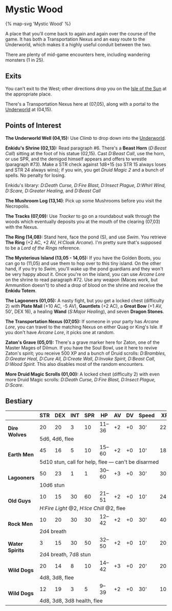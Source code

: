 # Mystic Wood

{% map-svg 'Mystic Wood' %}

A place that you'll come back to again and again over the course of the game. It has both a Transportation Nexus and an easy route to the Underworld, which makes it a highly useful conduit between the two.

There are plenty of mid-game encounters here, including wandering monsters (1 in 25).

## Exits

You can't exit to the West; other directions drop you on the [Isle of the Sun](/dragon-wars/maps/dilmun) at the appropriate place.

There's a Transportation Nexus here at (07,05), along with a portal to the [Underworld](/dragon-wars/maps/magan-underworld) at (04,15).

## Points of Interest

**The Underworld Well (04,15):** Use *Climb* to drop down into the [Underworld](/dragon-wars/maps/magan-underworld).

**Enkidu's Shrine (02,13):** Read paragraph #6. There's a **Beast Horn** (*D:Beast Call*) sitting at the foot of his statue (02,15). Cast *D:Beast Call*, use the horn, or use SPR, and the demigod himself appears and offers to wrestle (paragraph #73). Make a STR check against 1d8+15 (so STR 15 always loses and STR 24 always wins); if you win, you get *Druid Magic 2* and a bunch of spells. No penalty for losing.

Enkidu's library: *D:Death Curse, D:Fire Blast, D:Insect Plague, D:Whirl Wind, D:Scare, D:Greater Healing,* and *D:Beast Call*

**The Mushroom Log (13,14)**: Pick up some Mushrooms before you visit the Necropolis.

**The Tracks (07,09):** Use *Tracker* to go on a roundabout walk through the woods which eventually deposits you at the mouth of the clearing (07,03) with the Nexus.

**The Ring (14,08):** Stand here, face the pond (S), and use *Swim*. You retrieve **The Ring** (+2 AC, +2 AV, *H:Cloak Arcane*). I'm pretty sure that's supposed to be a *Lord of the Rings* reference.

**The Mysterious Island (13,05 - 14,05):** If you have the Golden Boots, you can go to (11,05) and use them to hop over to this tiny island. On the other hand, if you try to *Swim*, you'll wake up the pond guardians and they won't be very happy about it. Once you're on the island, you can use *Arcane Lore* on the shrine to read paragraph #72. Use any weapon (Maces work, but Ammunition doesn't) to shed a drop of blood on the shrine and receive the **Enkidu Totem**.

**The Lagooners (01,05):** A nasty fight, but you get a locked chest (difficulty 2) with **Plate Mail** (+10 AC, -5 AV), **Gauntlets** (+2 AC), a **Great Bow** (+1 AV, 50', DEX 16), a healing **Wand** (*S:Major Healing*), and seven **Dragon Stones**.

**The Transportation Nexus (07,05):** If someone in your party has *Arcane Lore*, you can travel to the matching Nexus on either Quag or King's Isle. If you don't have *Arcane Lore*, it picks one at random.

**Zaton's Grave (05,01):** There's a grave marker here for Zaton, one of the Master Mages of Dilmun. If you have the Soul Bowl, use it here to revive Zaton's spirit; you receive 500 XP and a bunch of Druid scrolls: *D:Brambles, D:Greater Heal, D:Cure All, D:Create Wall, D:Invoke Spirit, D:Beast Call, D:Wood Spirit.* This also disables most of the random encounters.

**More Druid Magic Scrolls (01,00):** A locked chest (difficulty 2) with even more Druid Magic scrolls: *D:Death Curse, D:Fire Blast, D:Insect Plague, D:Scare*.

## Bestiary

<table>
  <thead>
    <tr>
      <th></th>
      <th>STR</th>
      <th>DEX</th>
      <th>INT</th>
      <th>SPR</th>
      <th>HP</th>
      <th>AV</th>
      <th>DV</th>
      <th>Speed</th>
      <th>XP</th>
    </tr>
  </thead>
  <tbody>
    <tr>
      <td rowspan=2><b>Dire Wolves</b></td>
      <td class="c">20</td>
      <td class="c">20</td>
      <td class="c">3</td>
      <td class="c">10</td>
      <td class="c">11&ndash;36</td>
      <td class="c">+2</td>
      <td class="c">+0</td>
      <td class="c">30'</td>
      <td class="c">220</td>
    </tr><tr>
      <td colspan=9>5d6, 4d6, flee</td>
    </tr><tr>
      <td rowspan=2><b>Earth Men</b></td>
      <td class="c">45</td>
      <td class="c">16</td>
      <td class="c">5</td>
      <td class="c">10</td>
      <td class="c">15&ndash;60</td>
      <td class="c">+2</td>
      <td class="c">+0</td>
      <td class="c">10'</td>
      <td class="c">180</td>
    </tr><tr>
      <td colspan=9>5d10 stun, call for help, flee — can't be disarmed</td>
    </tr><tr>
      <td rowspan=2><b>Lagooners</b></td>
      <td class="c">50</td>
      <td class="c">23</td>
      <td class="c">1</td>
      <td class="c">1</td>
      <td class="c">30&ndash;60</td>
      <td class="c">+3</td>
      <td class="c">+0</td>
      <td class="c">30'</td>
      <td class="c">300</td>
    </tr><tr>
      <td colspan=9>10d6 stun</td>
    </tr><tr>
      <td rowspan=2><b>Old Guys</b></td>
      <td class="c">10</td>
      <td class="c">15</td>
      <td class="c">30</td>
      <td class="c">60</td>
      <td class="c">21&ndash;51</td>
      <td class="c">+2</td>
      <td class="c">+0</td>
      <td class="c">10'</td>
      <td class="c">240</td>
    </tr><tr>
      <td colspan=9><i>H:Fire Light</i> @2, <i>H:Ice Chill</i> @2, flee</td>
    </tr><tr>
      <td rowspan=2><b>Rock Men</b></td>
      <td class="c">10</td>
      <td class="c">20</td>
      <td class="c">30</td>
      <td class="c">30</td>
      <td class="c">12&ndash;42</td>
      <td class="c">+2</td>
      <td class="c">+0</td>
      <td class="c">30'</td>
      <td class="c">400</td>
    </tr><tr>
      <td colspan=9>2d4 breath</td>
    </tr><tr>
      <td rowspan=2><b>Water Spirits</b></td>
      <td class="c">3</td>
      <td class="c">15</td>
      <td class="c">30</td>
      <td class="c">50</td>
      <td class="c">32&ndash;50</td>
      <td class="c">+2</td>
      <td class="c">+0</td>
      <td class="c">10'</td>
      <td class="c">200</td>
    </tr><tr>
      <td colspan=9>2d4 breath, 7d8 stun</td>
    </tr><tr>
      <td rowspan=2><b>Wild Dogs</b></td>
      <td class="c">20</td>
      <td class="c">14</td>
      <td class="c">8</td>
      <td class="c">10</td>
      <td class="c">14&ndash;42</td>
      <td class="c">+3</td>
      <td class="c">+0</td>
      <td class="c">20'</td>
      <td class="c">200</td>
    </tr><tr>
      <td colspan=9>4d8, 3d8, flee</td>
    </tr><tr>
      <td rowspan=2><b>Wild Dogs</b></td>
      <td class="c">12</td>
      <td class="c">19</td>
      <td class="c">3</td>
      <td class="c">5</td>
      <td class="c">9&ndash;39</td>
      <td class="c">+2</td>
      <td class="c">+0</td>
      <td class="c">30'</td>
      <td class="c">100</td>
    </tr><tr>
      <td colspan=9>4d8, 3d8, 3d8 health, flee</td>
    </tr>
  </tbody>
</table>

